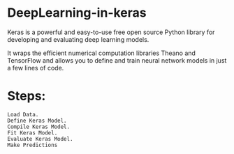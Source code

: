 # DeepLearning-in-keras
Keras is a powerful and easy-to-use free open source Python library for developing and evaluating deep learning models.

It wraps the efficient numerical computation libraries Theano and TensorFlow and allows you to define and train neural network models in just a few lines of code.

# Steps:

    Load Data.
    Define Keras Model.
    Compile Keras Model.
    Fit Keras Model.
    Evaluate Keras Model.
    Make Predictions
